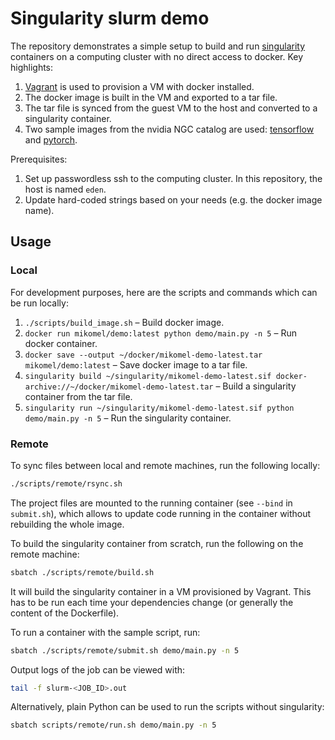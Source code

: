 # Singularity slurm demo

The repository demonstrates a simple setup to build and run [singularity](https://sylabs.io/guides/latest/user-guide) containers on a computing cluster with no direct access to docker.
Key highlights:
1. [Vagrant](https://github.com/hashicorp/vagrant) is used to provision a VM with docker installed.
2. The docker image is built in the VM and exported to a tar file.
3. The tar file is synced from the guest VM to the host and converted to a singularity container.
4. Two sample images from the nvidia NGC catalog are used: [tensorflow](https://catalog.ngc.nvidia.com/orgs/nvidia/containers/tensorflow) and [pytorch](https://catalog.ngc.nvidia.com/orgs/nvidia/containers/pytorch).

Prerequisites:
1. Set up passwordless ssh to the computing cluster. In this repository, the host is named `eden`.
2. Update hard-coded strings based on your needs (e.g. the docker image name).

## Usage

### Local

For development purposes, here are the scripts and commands which can be run locally:
1. `./scripts/build_image.sh` – Build docker image.
2. `docker run mikomel/demo:latest python demo/main.py -n 5` – Run docker container.
3. `docker save --output ~/docker/mikomel-demo-latest.tar mikomel/demo:latest` – Save docker image to a tar file.
4. `singularity build ~/singularity/mikomel-demo-latest.sif docker-archive://~/docker/mikomel-demo-latest.tar` – Build a singularity container from the tar file.
5. `singularity run ~/singularity/mikomel-demo-latest.sif python demo/main.py -n 5` – Run the singularity container.

### Remote

To sync files between local and remote machines, run the following locally:
```bash
./scripts/remote/rsync.sh
```
The project files are mounted to the running container (see `--bind` in `submit.sh`), which allows to update code running in the container without rebuilding the whole image. 

To build the singularity container from scratch, run the following on the remote machine:
```bash
sbatch ./scripts/remote/build.sh
```
It will build the singularity container in a VM provisioned by Vagrant.
This has to be run each time your dependencies change (or generally the content of the Dockerfile).

To run a container with the sample script, run:
```bash
sbatch ./scripts/remote/submit.sh demo/main.py -n 5
```

Output logs of the job can be viewed with:
```bash
tail -f slurm-<JOB_ID>.out
```

Alternatively, plain Python can be used to run the scripts without singularity:
```bash
sbatch scripts/remote/run.sh demo/main.py -n 5
```
